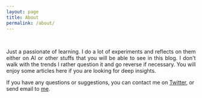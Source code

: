 ```yaml
---
layout: page
title: About
permalink: /about/
---
```


<br/>

<p style="text-align: justify;">
Just a passionate of learning. I do a lot of experiments and reflects on them either on AI or other stuffs that you will be able to see in this blog. I don't walk with the trends I rather question it and go reverse if necessary. You will enjoy some articles here if you are looking for deep insights.
</p>

If you have any questions or suggestions, you can contact me on [Twitter][Twitter-acc], or send email to [me](mailto:e.anvi@pinealai.net). 

[Twitter-acc]: https://x.com/anvi_al
